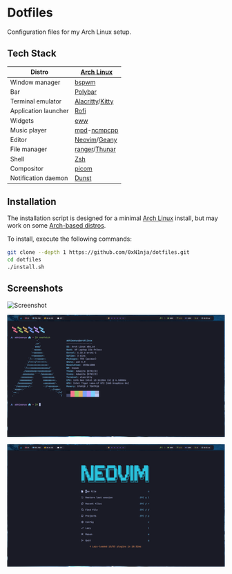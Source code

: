 # Dotfiles

Configuration files for my Arch Linux setup.

## Tech Stack

| Distro               | [Arch Linux](https://www.archlinux.org)                                                          |
| -------------------- | ------------------------------------------------------------------------------------------------ |
| Window manager       | [bspwm](https://github.com/baskerville/bspwm)                                                    |
| Bar                  | [Polybar](https://github.com/polybar/polybar)                                                    |
| Terminal emulator    | [Alacritty](https://github.com/alacritty/alacritty)/[Kitty](https://github.com/kovidgoyal/kitty) |
| Application launcher | [Rofi](https://github.com/davatorium/rofi)                                                       |
| Widgets              | [eww](https://github.com/elkowar/eww)                                                            |
| Music player         | [mpd](https://github.com/MusicPlayerDaemon/MPD)-[ncmpcpp](https://github.com/ncmpcpp/ncmpcpp)    |
| Editor               | [Neovim](https://github.com/neovim/neovim)/[Geany](https://github.com/geany/geany)               |
| File manager         | [ranger](https://github.com/ranger/ranger)/[Thunar](https://docs.xfce.org/xfce/thunar/start)     |
| Shell                | [Zsh](https://www.zsh.org)                                                                       |
| Compositor           | [picom](https://github.com/yshui/picom)                                                          |
| Notification daemon  | [Dunst](https://github.com/dunst-project/dunst)                                                  |

## Installation

The installation script is designed for a minimal [Arch Linux](https://wiki.archlinux.org/title/Arch_Linux) install, but may work on some [Arch-based distros](https://wiki.archlinux.org/title/Arch-based_distributions).

To install, execute the following commands:

```bash
git clone --depth 1 https://github.com/0xN1nja/dotfiles.git
cd dotfiles
./install.sh
```

## Screenshots

![Screenshot](https://raw.githubusercontent.com/0xN1nja/dotfiles/master/screenshots/1.png)

![Screenshot](https://raw.githubusercontent.com/0xN1nja/dotfiles/master/screenshots/2.png)

![Screenshot](https://raw.githubusercontent.com/0xN1nja/dotfiles/master/screenshots/3.png)
